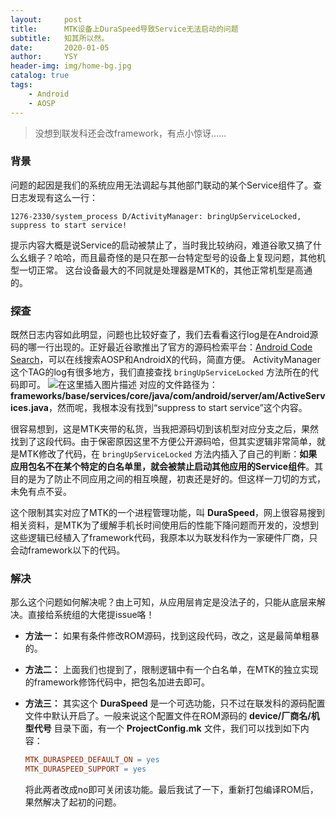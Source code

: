 ```yaml
---
layout:     post
title:      MTK设备上DuraSpeed导致Service无法启动的问题
subtitle:   知其所以然。
date:       2020-01-05
author:     YSY
header-img: img/home-bg.jpg
catalog: true
tags:
    - Android
    - AOSP
---
```


> 没想到联发科还会改framework，有点小惊讶……

### 背景

问题的起因是我们的系统应用无法调起与其他部门联动的某个Service组件了。查日志发现有这么一行：

```shell
1276-2330/system_process D/ActivityManager: bringUpServiceLocked, suppress to start service!
```

提示内容大概是说Service的启动被禁止了，当时我比较纳闷，难道谷歌又搞了什么幺蛾子？哈哈，而且最奇怪的是只在那一台特定型号的设备上复现问题，其他机型一切正常。
这台设备最大的不同就是处理器是MTK的，其他正常机型是高通的。

### 探查

既然日志内容如此明显，问题也比较好查了，我们去看看这行log是在Android源码的哪一行出现的。正好最近谷歌推出了官方的源码检索平台：[Android Code Search](https://cs.android.com/)，可以在线搜索AOSP和AndroidX的代码，简直方便。
ActivityManager这个TAG的log有很多地方，我们直接查找 `bringUpServiceLocked` 方法所在的代码即可。
![在这里插入图片描述](https://img-blog.csdnimg.cn/20200105180914692.png?x-oss-process=image/watermark,type_ZmFuZ3poZW5naGVpdGk,shadow_10,text_aHR0cHM6Ly9ibG9nLmNzZG4ubmV0L3lzeTk1MDgwMw==,size_16,color_FFFFFF,t_70)
对应的文件路径为：**frameworks/base/services/core/java/com/android/server/am/ActiveServices.java**，然而呢，我根本没有找到“suppress to start service”这个内容。

很容易想到，这是MTK夹带的私货，当我把源码切到该机型对应分支之后，果然找到了这段代码。由于保密原因这里不方便公开源码哈，但其实逻辑非常简单，就是MTK修改了代码，在 ``bringUpServiceLocked`` 方法内插入了自己的判断：**如果应用包名不在某个特定的白名单里，就会被禁止启动其他应用的Service组件**。其目的是为了防止不同应用之间的相互唤醒，初衷还是好的。但这样一刀切的方式，未免有点不妥。

这个限制其实对应了MTK的一个进程管理功能，叫 **DuraSpeed**，网上很容易搜到相关资料，是MTK为了缓解手机长时间使用后的性能下降问题而开发的，没想到这些逻辑已经植入了framework代码，我原本以为联发科作为一家硬件厂商，只会动framework以下的代码。

### 解决

那么这个问题如何解决呢？由上可知，从应用层肯定是没法子的，只能从底层来解决。直接给系统组的大佬提issue咯！

- **方法一：** 如果有条件修改ROM源码，找到这段代码，改之，这是最简单粗暴的。

- **方法二：** 上面我们也提到了，限制逻辑中有一个白名单，在MTK的独立实现的framework修饰代码中，把包名加进去即可。

- **方法三：** 其实这个 **DuraSpeed** 是一个可选功能，只不过在联发科的源码配置文件中默认开启了。一般来说这个配置文件在ROM源码的 **device/厂商名/机型代号** 目录下面，有一个 **ProjectConfig.mk** 文件，我们可以找到如下内容：

  ```makefile
  MTK_DURASPEED_DEFAULT_ON = yes
  MTK_DURASPEED_SUPPORT = yes
  ```

  将此两者改成no即可关闭该功能。最后我试了一下，重新打包编译ROM后，果然解决了起初的问题。
